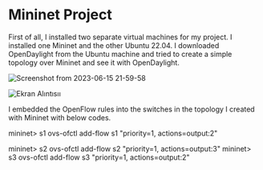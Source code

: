 # Mininet Project

First of all, I installed two separate virtual machines for my project. I installed one Mininet and the other Ubuntu 22.04. I downloaded OpenDaylight from the Ubuntu machine and tried to create a simple topology over Mininet and see it with OpenDaylight.  

![Screenshot from 2023-06-15 21-59-58](https://github.com/pinarkurtunluoglu/MininetProject/assets/77545059/038eefd1-9544-4764-b8fe-728353a4c589)

![Ekran Alıntısıı](https://github.com/pinarkurtunluoglu/MininetProject/assets/77545059/40e09b0c-24a3-4559-b5b4-003d92eaf7e1)

I embedded the OpenFlow rules into the switches in the topology I created with Mininet with below codes.

mininet> s1 ovs-ofctl add-flow s1 "priority=1, actions=output:2"

mininet> s2 ovs-ofctl add-flow s2 "priority=1, actions=output:3"
mininet> s3 ovs-ofctl add-flow s3 "priority=1, actions=output:2"



